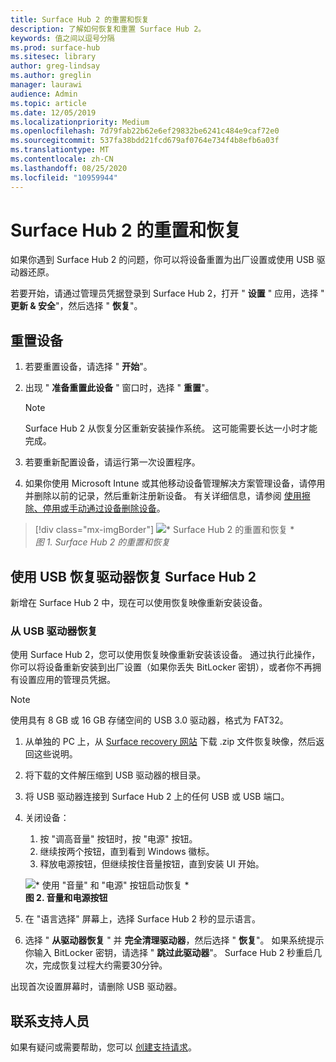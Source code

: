 ```yaml
---
title: Surface Hub 2 的重置和恢复
description: 了解如何恢复和重置 Surface Hub 2。
keywords: 值之间以逗号分隔
ms.prod: surface-hub
ms.sitesec: library
author: greg-lindsay
ms.author: greglin
manager: laurawi
audience: Admin
ms.topic: article
ms.date: 12/05/2019
ms.localizationpriority: Medium
ms.openlocfilehash: 7d79fab22b62e6ef29832be6241c484e9caf72e0
ms.sourcegitcommit: 537fa38bdd21fcd679af0764e734f4b8efb6a03f
ms.translationtype: MT
ms.contentlocale: zh-CN
ms.lasthandoff: 08/25/2020
ms.locfileid: "10959944"
---
```

# Surface Hub 2 的重置和恢复

如果你遇到 Surface Hub 2 的问题，你可以将设备重置为出厂设置或使用 USB 驱动器还原。

若要开始，请通过管理员凭据登录到 Surface Hub 2，打开 " **设置** " 应用，选择 " **更新 & 安全**"，然后选择 " **恢复**"。

## 重置设备

1. 若要重置设备，请选择 " **开始**"。

2. 出现 " **准备重置此设备** " 窗口时，选择 " **重置**"。 
  
   > [!NOTE]
   > Surface Hub 2 从恢复分区重新安装操作系统。 这可能需要长达一小时才能完成。
  
3. 若要重新配置设备，请运行第一次设置程序。

4. 如果你使用 Microsoft Intune 或其他移动设备管理解决方案管理设备，请停用并删除以前的记录，然后重新注册新设备。 有关详细信息，请参阅 [使用擦除、停用或手动通过设备删除设备](https://docs.microsoft.com/intune/devices-wipe)。

> [!div class="mx-imgBorder"]
> ![* Surface Hub 2 的重置和恢复 *](images/sh2-reset.png)
<br/>*图 1. Surface Hub 2 的重置和恢复* 

## 使用 USB 恢复驱动器恢复 Surface Hub 2

新增在 Surface Hub 2 中，现在可以使用恢复映像重新安装设备。

### 从 USB 驱动器恢复

使用 Surface Hub 2，您可以使用恢复映像重新安装该设备。 通过执行此操作，你可以将设备重新安装到出厂设置（如果你丢失 BitLocker 密钥），或者你不再拥有设置应用的管理员凭据。

>[!NOTE]
>使用具有 8 GB 或 16 GB 存储空间的 USB 3.0 驱动器，格式为 FAT32。

1. 从单独的 PC 上，从 [Surface recovery 网站](https://support.microsoft.com/surfacerecoveryimage?devicetype=surfacehub2s) 下载 .zip 文件恢复映像，然后返回这些说明。 

1. 将下载的文件解压缩到 USB 驱动器的根目录。  

1. 将 USB 驱动器连接到 Surface Hub 2 上的任何 USB 或 USB 端口。

1. 关闭设备：

   1. 按 "调高音量" 按钮时，按 "电源" 按钮。
   1. 继续按两个按钮，直到看到 Windows 徽标。
   1. 释放电源按钮，但继续按住音量按钮，直到安装 UI 开始。

   ![* 使用 "音量" 和 "电源" 按钮启动恢复 *](images/sh2-keypad.png) <br>
   **图 2. 音量和电源按钮**

1. 在 "语言选择" 屏幕上，选择 Surface Hub 2 秒的显示语言。

1. 选择 " **从驱动器恢复** " 并 **完全清理驱动器**，然后选择 " **恢复**"。 如果系统提示你输入 BitLocker 密钥，请选择 " **跳过此驱动器**"。 Surface Hub 2 秒重启几次，完成恢复过程大约需要30分钟。

出现首次设置屏幕时，请删除 USB 驱动器。

## 联系支持人员

如果有疑问或需要帮助，您可以 [创建支持请求](https://support.microsoft.com/supportforbusiness/productselection)。
